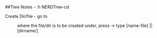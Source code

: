 ##Tree Notes - :h NERDTree-cd

Create Dir/file - go to <dir> where the file/dir is to be created under, press <m> -> type <a> [name-file] || <a> [dirname/]



